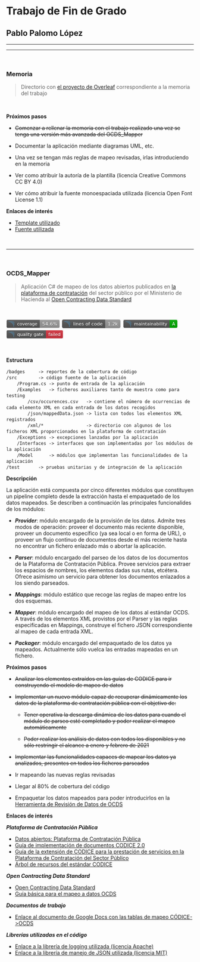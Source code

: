 # Trabajo de Fin de Grado
## Pablo Palomo López

---
---

<br>

### **Memoria**
> Directorio con [el proyecto de Overleaf](https://www.overleaf.com/project/60369aa56c87ca526baa9dd8) correspondiente a la memoria del trabajo

<br>

**Próximos pasos**

* ~~Comenzar a rellenar la memoria con el trabajo realizado una vez se tenga una versión más avanzada del OCDS_Mapper~~

* Documentar la aplicación mediante diagramas UML, etc.

* Una vez se tengan más reglas de mapeo revisadas, irlas introduciendo en la memoria

* Ver como atribuir la autoría de la plantilla (licencia Creative Commons CC BY 4.0)

* Ver cómo atribuir la fuente monoespaciada utilizada (licencia Open Font License 1.1)

**Enlaces de interés**

* [Template utilizado](https://www.overleaf.com/latex/templates/upm-thesis-template-latex/wrkfzfwvwctr)
* [Fuente utilizada](https://github.com/tonsky/FiraCode)

<br>

---

<br>

### **OCDS_Mapper**
> Aplicación C# de mapeo de los datos abiertos publicados en [la plataforma de contratación](https://www.hacienda.gob.es/es-ES/GobiernoAbierto/Datos%20Abiertos/Paginas/licitaciones_plataforma_contratacion.aspx) del sector público por el Ministerio de Hacienda al [Open Contracting Data Standard](https://standard.open-contracting.org/latest/)

<br>

<p float="center">
    <img src="OCDS_Mapper/badges/coverage.png" width=auto height="25"/>
    <img src="OCDS_Mapper/badges/loc.png" width=auto height="25"/>
    <img src="OCDS_Mapper/badges/maintainability.png" width=auto height="25"/>
    <img src="OCDS_Mapper/badges/qualitygate.png" width=auto height="25"/>
</p>

<br>

**Estructura**

    /badges     -> reportes de la cobertura de código
    /src        -> código fuente de la aplicación
        /Program.cs -> punto de entrada de la aplicación
        /Examples   -> ficheros auxiliares tanto de muestra como para testing
            /csv/occurences.csv   -> contiene el número de ocurrencias de cada elemento XML en cada entrada de los datos recogidos
            /json/mappedData.json -> lista con todos los elementos XML registrados
            /xml/*                -> directorio con algunos de los ficheros XML proporcionados en la plataforma de contratación
        /Exceptions -> excepciones lanzadas por la aplicación
        /Interfaces -> interfaces que son implementadas por los módulos de la aplicación
        /Model      -> módulos que implementan las funcionalidades de la aplicación
    /test       -> pruebas unitarias y de integración de la aplicación

**Descripción**

La aplicación está compuesta por cinco diferentes módulos que constituyen un pipeline completo desde la extracción hasta el empaquetado de los datos mapeados. Se describen a continuación las principales funcionalides de los módulos:

* ***Provider***: módulo encargado de la provisión de los datos. Admite tres modos de operación: proveer el documento más reciente disponible, proveer un documento específico (ya sea local o en forma de URL), o proveer un flujo continuo de documentos desde el más reciente hasta no encontrar un fichero enlazado más o abortar la aplicación.

* ***Parser***: módulo encargado del parseo de los datos de los documentos de la Plataforma de Contratación Pública. Provee servicios para extraer los espacios de nombres, los elementos dadas sus rutas, etcétera. Ofrece asimismo un servicio para obtener los documentos enlazados a los siendo parseados.

* ***Mappings***: módulo estático que recoge las reglas de mapeo entre los dos esquemas.

* ***Mapper***: módulo encargado del mapeo de los datos al estándar OCDS. A través de los elementos XML provistos por el Parser y las reglas especificadas en Mappings, construye el fichero JSON correspondiente al mapeo de cada entrada XML.

* ***Packager***: módulo encargado del empaquetado de los datos ya mapeados. Actualmente sólo vuelca las entradas mapeadas en un fichero.

**Próximos pasos**

* ~~Analizar los elementos extraídos en las guías de CODICE para ir construyendo el modelo de mapeo de datos~~

* ~~Implementar un nuevo módulo capaz de recuperar dinámicamente los datos de la plataforma de contratación pública con el objetivo de:~~

    * ~~Tener operativa la descarga dinámica de los datos para cuando el módulo de parseo esté completado y poder realizar el mapeo automáticamente~~

    * ~~Poder realizar los análisis de datos con todos los disponibles y no sólo restringir el alcance a enero y febrero de 2021~~

* ~~Implementar las funcionalidades capaces de mapear los datos ya analizados, presentes en todos los ficheros parseados~~

* Ir mapeando las nuevas reglas revisadas

* Llegar al 80% de cobertura del código

* Empaquetar los datos mapeados para poder introducirlos en la [Herramienta de Revisión de Datos de OCDS](https://standard.open-contracting.org/review/)

**Enlaces de interés**

***Plataforma de Contratación Pública***
* [Datos abiertos: Plataforma de Contratación Pública](https://www.hacienda.gob.es/es-ES/GobiernoAbierto/Datos%20Abiertos/Paginas/licitaciones_plataforma_contratacion.aspx)
* [Guía de implementación de documentos CODICE 2.0](https://contrataciondelestado.es/codice/2.0/doc/CODICE_2_GuiaImplementacion_v1.3.pdf)
* [Guía de la extensión de CODICE para la prestación de servicios en la Plataforma de Contratación del Sector Público](https://contrataciondelestado.es/codice/extension/doc/CODICE-PLACE-EXT_Guia_de_Implementacion.v.1.0.pdf)
* [Árbol de recursos del estándar CODICE](https://contrataciondelestado.es/codice/)

***Open Contracting Data Standard***
* [Open Contracting Data Standard](https://standard.open-contracting.org/latest/)
* [Guía básica para el mapeo a datos OCDS](https://docs.google.com/document/d/1VAKw8QCU08__qUnssmbSl_N38Rpd7nhcNChZ80qHOCI)

***Documentos de trabajo***
* [Enlace al documento de Google Docs con las tablas de mapeo CÓDICE->OCDS](https://docs.google.com/document/d/1OdDeeeZMnlCsp2YdNgM1hbv4rYlcY3YAuGfxqOZ-3lY/edit?usp=sharing)

***Librerías utilizadas en el código***
* [Enlace a la librería de logging utilizada (licencia Apache)](https://logging.apache.org/log4net/)
* [Enlace a la librería de manejo de JSON utilizada (licencia MIT)](https://www.newtonsoft.com/json)
